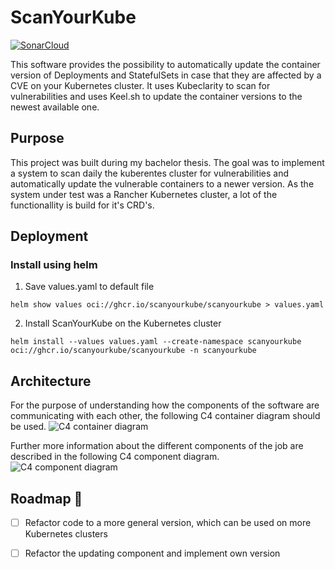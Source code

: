 # ScanYourKube
[![SonarCloud](https://sonarcloud.io/images/project_badges/sonarcloud-black.svg)](https://sonarcloud.io/summary/new_code?id=ScanYourKube_scanyourkube)

This software provides the possibility to automatically update the container version of Deployments and StatefulSets in case that they are affected by a CVE on your Kubernetes cluster. It uses Kubeclarity to scan for vulnerabilities and uses Keel.sh to update the container versions to the newest available one.

## Purpose
This project was built during my bachelor thesis. The goal was to implement a system to scan daily the kuberentes cluster for vulnerabilities and automatically update the vulnerable containers to a newer version. As the system under test was a Rancher Kubernetes cluster, a lot of the functionallity is build for it's CRD's. 

## Deployment
### Install using helm
1. Save values.yaml to default file
```
helm show values oci://ghcr.io/scanyourkube/scanyourkube > values.yaml
```

2. Install ScanYourKube on the Kubernetes cluster
```
helm install --values values.yaml --create-namespace scanyourkube oci://ghcr.io/scanyourkube/scanyourkube -n scanyourkube
```


## Architecture
For the purpose of understanding how the components of the software are communicating with each other, the following C4 container diagram should be used.
![C4 container diagram](https://kroki.io/plantuml/svg/eNp1VMtu2zAQvOsrtjm5QJNe-gFJnRzaoq1huyh6EihqLTGiuAJJxfHfd2lSsuTHyV5RszM7s9Sj88L6vtXZB2Wk7kuE5Zd8Scbju3_orh0IZdDGo8wrr_lgeAqlEpUVLezIwkYK8496-6MvMMtWaB2ZRYlvqKlD-wnunof_d1w8wXgENTmvTAXKO3C083thEciArxFCN2vQowNW5TyjP2bZqGDhmPXArA2_l79Swa2nQuA7FZFOWjJ8DvtayRq8VVXFEo8cR0-AdrFgNAhTQiuMqDC-0Xel8BiYNwfW0OYv734RKKUWVvkDMwS2Zax4tE7ToUXjA_eWG5yeBJ4JkntOWsphrtxipZy3ofPJ7nV6eJzIAEfG3ggNIwwG2OhpUH86TjOO1k_85pE_c4rshSmFLYGkOgHdXGYrlM7dsWYlL_ehhlgnaa71HTi0b0zqif-xoRhec7BXvp63a8aMc9Gp5GUK_Wn1bfBw_hSE1rSP8UiLwiuKuQnNrsQyWZ1AVLyi9GejNIg6MPLPg6sHqiaWoEzwQ6YFGPzsqAxdsjXq6YJfjLEMsphYTFVYdLybMizTGf5q-Kve1WH3xwhVy1vJnkZ8_lXIZtpkHs2GfXeA99H5EfQLVVUXdO32TPFzePBm83O7SsIvoVf1r5GvGssD2Vsb1n8yieHPRntM6mbPFM82Xtd0D0OuIQMOw1Jf1fAXi5qoud1ldlOHZtHJ430P3y8jWnSdkOhSnxnqRjhaX0Szs9Se-xzHuFiQP3GcyWL_Hnc0yx7Zff7q_gevfArb)

Further more information about the different components of the job are described in the following C4 component diagram.
![C4 component diagram](https://kroki.io/plantuml/svg/eNq1Vclu2zAQvesrpj4lQJpe-gFxnRzSAG1hp4eiKASaom3WFClwsWMU_fcOJVKiFru5JJdgZvjebG_kO2OJtq4U2TsuqXAFg8XHfKGkZS_2tpoKEC6ZngqVlZJMBlRmuRUYiF6452SrSVnCRmlYUSJ_KKef3JrBZ7XOsqylzj8pJwuiT1fpK3x0M4Jd_8mgS3FFnFUlsZzmBh_ewGweHTWyeznD2EIpXXBJLDNgdwxaMHjw7LrH7F05jSai_8_nIZLLLahNbe-xZi2ZD3O50cRY7ah1mg1Sde96CZ86-MW0iCmd5BQ7URKO3O6ggw5SSWX5JjztJfuSBC6nSylip84wPUzlqgIxvSTfa9dl-gYWiStVIO3fbHUylpX5w0szLSqI5vYUhrRoLChYJdSpDMTPCO88njBBImlCSVsharbluKZTXVhwwjI4PetcAp4JDpcIaGEQYbBTxnoFNHuJ4dBMwQ5MqApHBUZt7JFo1KAsPuB14E36AyhAUd4BTb_MknCRm9rGSh7eexsaOzZsSlsBLuOAWXEpBViFpiyA1Y-9OPqcifZIxfuqm397jLx9LxAh1DGoT7NGCtgA-nE0rTIS_av1b0btoJ89Y8JnxH-3ZhdT7RsTT8YPhQZFxKGiIDxLtmRidPyjk33WfLvFSfjSNLOa4wLqV2gZJ-p6pogmpBupgjz9F-3gBO6IrEWy6kA4rOTMhS9jTfh5ULpsB5dM-2s7OM87LuztmM9-KlZeT2nUeJXFT8C59ruTfe1WxiVN3mnbKnVa-0vv7i5p_vwAGxEO9oujGu703Dz6V7nqju2nP8ZfAT29p9H1vWJv3Snh3x2m87-9_wCG49b2)

## Roadmap 🚧
- [ ] Refactor code to a more general version, which can be used on more Kubernetes clusters
- [ ] Refactor the updating component and implement own version




